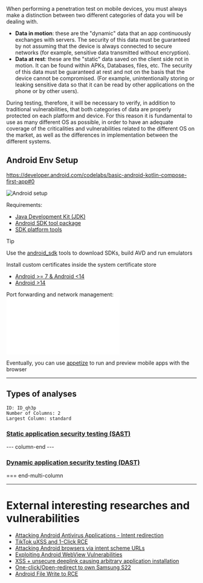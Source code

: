 When performing a penetration test on mobile devices, you must always make a distinction between two different categories of data you will be dealing with.

-   **Data in motion**: these are the "dynamic" data that an app continuously exchanges with servers. The security of this data must be guaranteed by not assuming that the device is always connected to secure networks (for example, sensitive data transmitted without encryption).
-   **Data at rest**: these are the "static" data saved on the client side not in motion. It can be found within APKs, Databases, files, etc. The security of this data must be guaranteed at rest and not on the basis that the device cannot be compromised. (For example, unintentionally storing or leaking sensitive data so that it can be read by other applications on the phone or by other users).

During testing, therefore, it will be necessary to verify, in addition to traditional vulnerabilities, that both categories of data are properly protected on each platform and device. For this reason it is fundamental to use as many different OS as possible, in order to have an adequate coverage of the criticalities and vulnerabilities related to the different OS on the market, as well as the differences in implementation between the different systems.

## Android Env Setup

https://developer.android.com/codelabs/basic-android-kotlin-compose-first-app#0

![Android setup](Android%20setup.canvas)


Requirements:
- [Java Development Kit (JDK)](https://www.oracle.com/java/technologies/downloads/)
- [Android SDK tool package](https://developer.android.com/studio#:~:text=Command%20line%20tools%20only)
- [SDK platform tools](https://developer.android.com/studio/releases/platform-tools)

>[!tip]
>Use the [android_sdk](../Tools/android_sdk.md) tools to download SDKs, build AVD and run emulators

Install custom certificates inside the system certificate store
- [Android >= 7 & Android <14](../Tools/adb.md#Android%20>=%207%20&%20Android%20<14)
- [Android >14](../Tools/adb.md#Android%20>14%20[%20certs-android-14])

Port forwarding and network management:
![Port forwarding and network management](../Tools/android_sdk.md#Port%20forwarding%20and%20network%20management)

Eventually, you can use [appetize](https://appetize.io/) to run and preview mobile apps with the browser

---

## Types of analyses

```start-multi-column
ID: ID_qh3p
Number of Columns: 2
Largest Column: standard
```

### [Static application security testing (SAST)](Static%20application%20security%20testing%20(SAST).md)

--- column-end ---

### [Dynamic application security testing (DAST)](Dynamic%20application%20security%20testing%20(DAST).md)

=== end-multi-column

---

# External interesting researches and vulnerabilities

- [Attacking Android Antivirus Applications - Intent redirection](https://blog.scrt.ch/2023/03/29/attacking-android-antivirus-applications/)
- [TikTok uXSS and 1-Click RCE](https://dphoeniixx.medium.com/tiktok-for-android-1-click-rce-240266e78105)
- [Attacking Android browsers via intent scheme URLs](https://www.mbsd.jp/Whitepaper/IntentScheme.pdf)
- [Exploiting Android WebView Vulnerabilities](https://medium.com/mobis3c/exploiting-android-webview-vulnerabilities-e2bcff780892)
- [XSS + unsecure deeplink causing arbitrary application installation](https://ssd-disclosure.com/ssd-advisory-galaxy-store-applications-installation-launching-without-user-interaction/)
- [One-click/Open-redirect to own Samsung S22](https://starlabs.sg/blog/2023/06-the-old-the-new-and-the-bypass-one-clickopen-redirect-to-own-samsung-s22-at-pwn2own-2022/)
- [Android File Write to RCE](../../Readwise/Tweets/@LiveOverflow%20on%20Twitter%20-%20I'm%20Looking%20for%20Differen....md)